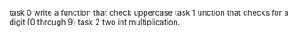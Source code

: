 task 0 write a function that check uppercase
task 1 unction that checks for a digit (0 through 9)
task 2 two int multiplication.
